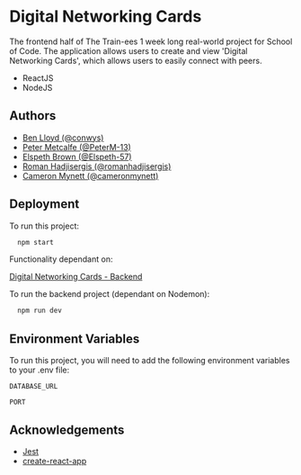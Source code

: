 # Digital Networking Cards

The frontend half of The Train-ees 1 week long real-world project for School of Code.
The application allows users to create and view 'Digital Networking Cards', which allows
users to easily connect with peers.

- ReactJS
- NodeJS

## Authors

- [Ben Lloyd (@conwys)](https://www.github.com/conwys)
- [Peter Metcalfe (@PeterM-13)](https://www.github.com/PeterM-13)
- [Elspeth Brown (@Elspeth-57)](https://www.github.com/Elspeth-57)
- [Roman Hadjisergis (@romanhadjisergis)](https://www.github.com/romanhadjisergis)
- [Cameron Mynett (@cameronmynett)](https://www.github.com/cameronmynett)


## Deployment

To run this project:

```bash
  npm start
```


Functionality dependant on:

[Digital Networking Cards - Backend](https://github.com/SchoolOfCode/bc13_w9_project-backend-the-train-ees)

To run the backend project (dependant on Nodemon):

```bash
  npm run dev
```
## Environment Variables

To run this project, you will need to add the following environment variables to your .env file:

`DATABASE_URL`

`PORT`


## Acknowledgements

 - [Jest](https://jestjs.io/)
 - [create-react-app](https://create-react-app.dev/)





